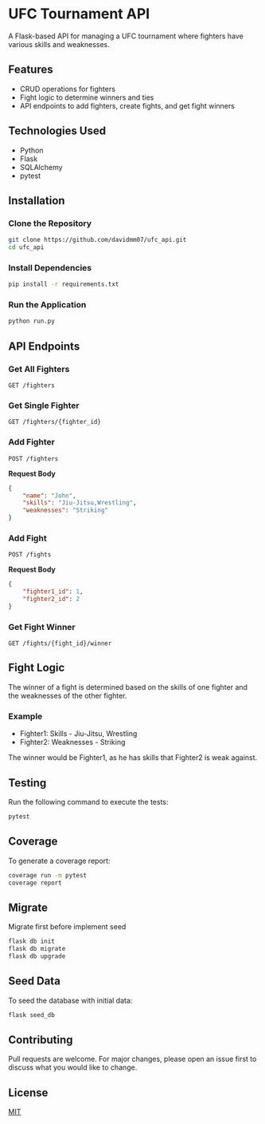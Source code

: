 # UFC Tournament API

A Flask-based API for managing a UFC tournament where fighters have various skills and weaknesses.

## Features

- CRUD operations for fighters
- Fight logic to determine winners and ties
- API endpoints to add fighters, create fights, and get fight winners

## Technologies Used

- Python
- Flask
- SQLAlchemy
- pytest

## Installation

### Clone the Repository

```bash
git clone https://github.com/davidmm07/ufc_api.git
cd ufc_api
```

### Install Dependencies

```bash
pip install -r requirements.txt
```

### Run the Application

```bash
python run.py
```

## API Endpoints

### Get All Fighters

```http
GET /fighters
```

### Get Single Fighter

```http
GET /fighters/{fighter_id}
```

### Add Fighter

```http
POST /fighters
```

**Request Body**

```json
{
    "name": "John",
    "skills": "Jiu-Jitsu,Wrestling",
    "weaknesses": "Striking"
}
```

### Add Fight

```http
POST /fights
```

**Request Body**

```json
{
    "fighter1_id": 1,
    "fighter2_id": 2
}
```

### Get Fight Winner

```http
GET /fights/{fight_id}/winner
```

## Fight Logic

The winner of a fight is determined based on the skills of one fighter and the weaknesses of the other fighter.

### Example

- Fighter1: Skills - Jiu-Jitsu, Wrestling
- Fighter2: Weaknesses - Striking

The winner would be Fighter1, as he has skills that Fighter2 is weak against.


## Testing

Run the following command to execute the tests:

```bash
pytest
```

## Coverage

To generate a coverage report:

```bash
coverage run -m pytest
coverage report
```

## Migrate

Migrate first before implement seed

```bash
flask db init
flask db migrate
flask db upgrade
```

## Seed Data

To seed the database with initial data:

```bash
flask seed_db
```

## Contributing

Pull requests are welcome. For major changes, please open an issue first to discuss what you would like to change.

## License

[MIT](https://choosealicense.com/licenses/mit/)
